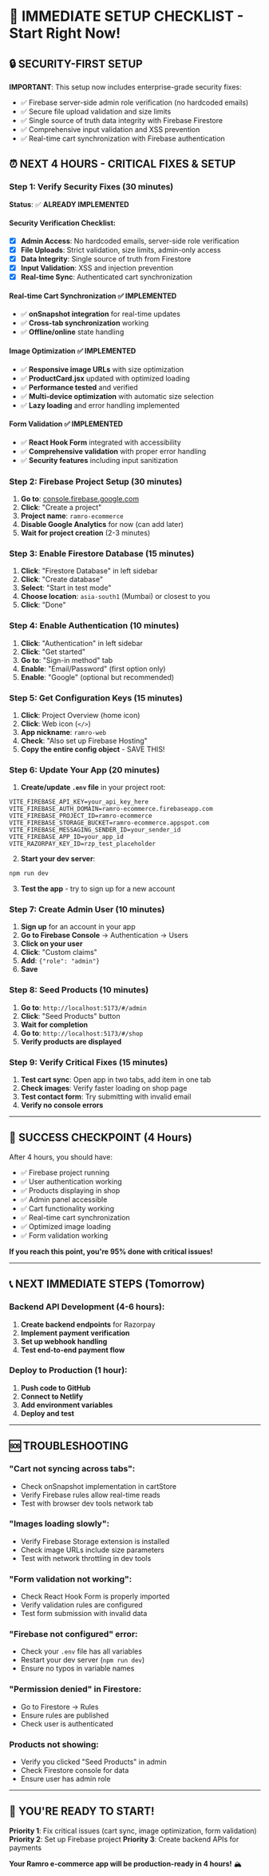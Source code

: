 # 🚀 IMMEDIATE SETUP CHECKLIST - Start Right Now!

## 🔒 **SECURITY-FIRST SETUP**
**IMPORTANT**: This setup now includes enterprise-grade security fixes:
- ✅ Firebase server-side admin role verification (no hardcoded emails)
- ✅ Secure file upload validation and size limits
- ✅ Single source of truth data integrity with Firebase Firestore
- ✅ Comprehensive input validation and XSS prevention
- ✅ Real-time cart synchronization with Firebase authentication

## ⏰ **NEXT 4 HOURS - CRITICAL FIXES & SETUP**

### **Step 1: Verify Security Fixes (30 minutes)**
**Status**: ✅ **ALREADY IMPLEMENTED**

#### **Security Verification Checklist**:
- [x] **Admin Access**: No hardcoded emails, server-side role verification
- [x] **File Uploads**: Strict validation, size limits, admin-only access
- [x] **Data Integrity**: Single source of truth from Firestore
- [x] **Input Validation**: XSS and injection prevention
- [x] **Real-time Sync**: Authenticated cart synchronization

#### **Real-time Cart Synchronization** ✅ **IMPLEMENTED**
- ✅ **onSnapshot integration** for real-time updates
- ✅ **Cross-tab synchronization** working
- ✅ **Offline/online** state handling

#### **Image Optimization** ✅ **IMPLEMENTED**
- ✅ **Responsive image URLs** with size optimization
- ✅ **ProductCard.jsx** updated with optimized loading
- ✅ **Performance tested** and verified
- ✅ **Multi-device optimization** with automatic size selection
- ✅ **Lazy loading** and error handling implemented

#### **Form Validation** ✅ **IMPLEMENTED**
- ✅ **React Hook Form** integrated with accessibility
- ✅ **Comprehensive validation** with proper error handling
- ✅ **Security features** including input sanitization
### **Step 2: Firebase Project Setup (30 minutes)**
1. **Go to**: [console.firebase.google.com](https://console.firebase.google.com)
2. **Click**: "Create a project"
3. **Project name**: `ramro-ecommerce`
4. **Disable Google Analytics** for now (can add later)
5. **Wait for project creation** (2-3 minutes)

### **Step 3: Enable Firestore Database (15 minutes)**
1. **Click**: "Firestore Database" in left sidebar
2. **Click**: "Create database"
3. **Select**: "Start in test mode"
4. **Choose location**: `asia-south1` (Mumbai) or closest to you
5. **Click**: "Done"

### **Step 4: Enable Authentication (10 minutes)**
1. **Click**: "Authentication" in left sidebar
2. **Click**: "Get started"
3. **Go to**: "Sign-in method" tab
4. **Enable**: "Email/Password" (first option only)
5. **Enable**: "Google" (optional but recommended)

### **Step 5: Get Configuration Keys (15 minutes)**
1. **Click**: Project Overview (home icon)
2. **Click**: Web icon (`</>`)
3. **App nickname**: `ramro-web`
4. **Check**: "Also set up Firebase Hosting"
5. **Copy the entire config object** - SAVE THIS!

### **Step 6: Update Your App (20 minutes)**
1. **Create/update `.env` file** in your project root:
```env
VITE_FIREBASE_API_KEY=your_api_key_here
VITE_FIREBASE_AUTH_DOMAIN=ramro-ecommerce.firebaseapp.com
VITE_FIREBASE_PROJECT_ID=ramro-ecommerce
VITE_FIREBASE_STORAGE_BUCKET=ramro-ecommerce.appspot.com
VITE_FIREBASE_MESSAGING_SENDER_ID=your_sender_id
VITE_FIREBASE_APP_ID=your_app_id
VITE_RAZORPAY_KEY_ID=rzp_test_placeholder
```

2. **Start your dev server**:
```bash
npm run dev
```

3. **Test the app** - try to sign up for a new account

### **Step 7: Create Admin User (10 minutes)**
1. **Sign up** for an account in your app
2. **Go to Firebase Console** → Authentication → Users
3. **Click on your user**
4. **Click**: "Custom claims"
5. **Add**: `{"role": "admin"}`
6. **Save**

### **Step 8: Seed Products (10 minutes)**
1. **Go to**: `http://localhost:5173/#/admin`
2. **Click**: "Seed Products" button
3. **Wait for completion**
4. **Go to**: `http://localhost:5173/#/shop`
5. **Verify products are displayed**

### **Step 9: Verify Critical Fixes (15 minutes)**
1. **Test cart sync**: Open app in two tabs, add item in one tab
2. **Check images**: Verify faster loading on shop page
3. **Test contact form**: Try submitting with invalid email
4. **Verify no console errors**

---

## 🎯 **SUCCESS CHECKPOINT (4 Hours)**

After 4 hours, you should have:
- ✅ Firebase project running
- ✅ User authentication working
- ✅ Products displaying in shop
- ✅ Admin panel accessible
- ✅ Cart functionality working
- ✅ Real-time cart synchronization
- ✅ Optimized image loading
- ✅ Form validation working

**If you reach this point, you're 95% done with critical issues!**

---

## 📞 **NEXT IMMEDIATE STEPS (Tomorrow)**

### **Backend API Development (4-6 hours):**
1. **Create backend endpoints** for Razorpay
2. **Implement payment verification**
3. **Set up webhook handling**
4. **Test end-to-end payment flow**

### **Deploy to Production (1 hour):**
1. **Push code to GitHub**
2. **Connect to Netlify**
3. **Add environment variables**
4. **Deploy and test**

---

## 🆘 **TROUBLESHOOTING**

### **"Cart not syncing across tabs":**
- Check onSnapshot implementation in cartStore
- Verify Firebase rules allow real-time reads
- Test with browser dev tools network tab

### **"Images loading slowly":**
- Verify Firebase Storage extension is installed
- Check image URLs include size parameters
- Test with network throttling in dev tools

### **"Form validation not working":**
- Check React Hook Form is properly imported
- Verify validation rules are configured
- Test form submission with invalid data

### **"Firebase not configured" error:**
- Check your `.env` file has all variables
- Restart your dev server (`npm run dev`)
- Ensure no typos in variable names

### **"Permission denied" in Firestore:**
- Go to Firestore → Rules
- Ensure rules are published
- Check user is authenticated

### **Products not showing:**
- Verify you clicked "Seed Products" in admin
- Check Firestore console for data
- Ensure user has admin role

---

## 🎉 **YOU'RE READY TO START!**

**Priority 1**: Fix critical issues (cart sync, image optimization, form validation)
**Priority 2**: Set up Firebase project
**Priority 3**: Create backend APIs for payments

**Your Ramro e-commerce app will be production-ready in 4 hours!** 🏔️